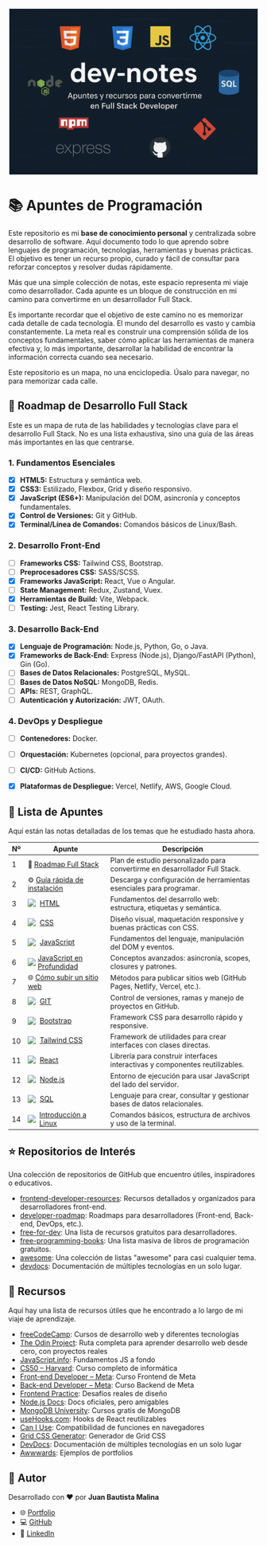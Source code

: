 <p align="center">
  <img src="./assets/banner-dev-notes.png" alt="Logo" width="500"/>
</p>

# 📚 Apuntes de Programación

Este repositorio es mi **base de conocimiento personal** y centralizada sobre desarrollo de software. Aquí documento todo lo que aprendo sobre lenguajes de programación, tecnologías, herramientas y buenas prácticas. El objetivo es tener un recurso propio, curado y fácil de consultar para reforzar conceptos y resolver dudas rápidamente.

Más que una simple colección de notas, este espacio representa mi viaje como desarrollador. Cada apunte es un bloque de construcción en mi camino para convertirme en un desarrollador Full Stack.

Es importante recordar que el objetivo de este camino no es memorizar cada detalle de cada tecnología. El mundo del desarrollo es vasto y cambia constantemente. La meta real es construir una comprensión sólida de los conceptos fundamentales, saber cómo aplicar las herramientas de manera efectiva y, lo más importante, desarrollar la habilidad de encontrar la información correcta cuando sea necesario.

Este repositorio es un mapa, no una enciclopedia. Úsalo para navegar, no para memorizar cada calle.


## 🚀 Roadmap de Desarrollo Full Stack

Este es un mapa de ruta de las habilidades y tecnologías clave para el desarrollo Full Stack. No es una lista exhaustiva, sino una guía de las áreas más importantes en las que centrarse.

### 1. Fundamentos Esenciales
- [x] **HTML5:** Estructura y semántica web.
- [x] **CSS3:** Estilizado, Flexbox, Grid y diseño responsivo.
- [x] **JavaScript (ES6+):** Manipulación del DOM, asincronía y conceptos fundamentales.
- [x] **Control de Versiones:** Git y GitHub.
- [x] **Terminal/Línea de Comandos:** Comandos básicos de Linux/Bash.

### 2. Desarrollo Front-End
- [ ] **Frameworks CSS:** Tailwind CSS, Bootstrap.
- [ ] **Preprocesadores CSS:** SASS/SCSS.
- [x] **Frameworks JavaScript:** React, Vue o Angular.
- [ ] **State Management:** Redux, Zustand, Vuex.
- [x] **Herramientas de Build:** Vite, Webpack.
- [ ] **Testing:** Jest, React Testing Library.

### 3. Desarrollo Back-End
- [x] **Lenguaje de Programación:** Node.js, Python, Go, o Java.
- [x] **Frameworks de Back-End:** Express (Node.js), Django/FastAPI (Python), Gin (Go).
- [ ] **Bases de Datos Relacionales:** PostgreSQL, MySQL.
- [ ] **Bases de Datos NoSQL:** MongoDB, Redis.
- [ ] **APIs:** REST, GraphQL.
- [ ] **Autenticación y Autorización:** JWT, OAuth.

### 4. DevOps y Despliegue
- [ ] **Contenedores:** Docker.
- [ ] **Orquestación:** Kubernetes (opcional, para proyectos grandes).
- [ ] **CI/CD:** GitHub Actions.
- [x] **Plataformas de Despliegue:** Vercel, Netlify, AWS, Google Cloud.


## 📄 Lista de Apuntes

Aquí están las notas detalladas de los temas que he estudiado hasta ahora.

| Nº | Apunte | Descripción |
|----|--------|-------------|
| 1 | 🧭 [Roadmap Full Stack](apuntes/Roadmap.md) | Plan de estudio personalizado para convertirme en desarrollador Full Stack. |
| 2 | ⚙️ [Guía rápida de instalación](apuntes/Guía%20rápida%20de%20instalación.md) | Descarga y configuración de herramientas esenciales para programar. |
| 3 | <span style="display: inline-flex; align-items: center;"><img src="https://cdn.jsdelivr.net/gh/devicons/devicon/icons/html5/html5-original.svg" width="20" style="vertical-align: middle; margin-right: 4px;"/> [HTML](apuntes/HTML.md)</span> | Fundamentos del desarrollo web: estructura, etiquetas y semántica. |
| 4 | <span style="display: inline-flex; align-items: center;"><img src="https://cdn.jsdelivr.net/gh/devicons/devicon/icons/css3/css3-original.svg" width="20" style="vertical-align: middle; margin-right: 4px;"/> [CSS](apuntes/CSS.md)</span> | Diseño visual, maquetación responsive y buenas prácticas con CSS. |
| 5 | <span style="display: inline-flex; align-items: center;"><img src="https://cdn.jsdelivr.net/gh/devicons/devicon/icons/javascript/javascript-original.svg" width="20" style="vertical-align: middle; margin-right: 4px;"/> [JavaScript](apuntes/JavaScript.md)</span> | Fundamentos del lenguaje, manipulación del DOM y eventos. |
| 6 | <span style="display: inline-flex; align-items: center;"><img src="https://cdn.jsdelivr.net/gh/devicons/devicon/icons/javascript/javascript-original.svg" width="20" style="vertical-align: middle; margin-right: 4px;"/> [JavaScript en Profundidad](apuntes/JavaScript%20en%20Profundidad.md)</span> | Conceptos avanzados: asincronía, scopes, closures y patrones. |
| 7 | 🌐 [Cómo subir un sitio web](apuntes/Como%20subir%20un%20sitio%20web.md) | Métodos para publicar sitios web (GitHub Pages, Netlify, Vercel, etc.). |
| 8 | <span style="display: inline-flex; align-items: center;"><img src="https://cdn.jsdelivr.net/gh/devicons/devicon/icons/git/git-original.svg" width="20" style="vertical-align: middle; margin-right: 4px;"/> [GIT](apuntes/GIT.md)</span> | Control de versiones, ramas y manejo de proyectos en GitHub. |
| 9 | <span style="display: inline-flex; align-items: center;"><img src="https://cdn.jsdelivr.net/gh/devicons/devicon/icons/bootstrap/bootstrap-original.svg" width="20" style="vertical-align: middle; margin-right: 4px;"/> [Bootstrap](apuntes/Bootstrap.md)</span> | Framework CSS para desarrollo rápido y responsive. |
| 10 | <span style="display: inline-flex; align-items: center;"><img src="https://cdn.jsdelivr.net/gh/devicons/devicon/icons/tailwindcss/tailwindcss-original.svg" width="20" style="vertical-align: middle; margin-right: 4px;"/> [Tailwind CSS](apuntes/Tailwind%20CSS.md)</span> | Framework de utilidades para crear interfaces con clases directas. |
| 11 | <span style="display: inline-flex; align-items: center;"><img src="https://cdn.jsdelivr.net/gh/devicons/devicon/icons/react/react-original.svg" width="20" style="vertical-align: middle; margin-right: 4px;"/> [React](apuntes/React.md)</span> | Librería para construir interfaces interactivas y componentes reutilizables. |
| 12 | <span style="display: inline-flex; align-items: center;"><img src="https://cdn.jsdelivr.net/gh/devicons/devicon/icons/nodejs/nodejs-original.svg" width="20" style="vertical-align: middle; margin-right: 4px;"/> [Node.js](apuntes/Node.js.md)</span> | Entorno de ejecución para usar JavaScript del lado del servidor. |
| 13 | <span style="display: inline-flex; align-items: center;"><img src="https://cdn.jsdelivr.net/gh/devicons/devicon/icons/mysql/mysql-original.svg" width="20" style="vertical-align: middle; margin-right: 4px;"/> [SQL](apuntes/SQL.md)</span> | Lenguaje para crear, consultar y gestionar bases de datos relacionales. |
| 14 | <span style="display: inline-flex; align-items: center;"><img src="https://cdn.jsdelivr.net/gh/devicons/devicon/icons/linux/linux-original.svg" width="20" style="vertical-align: middle; margin-right: 4px;"/> [Introducción a Linux](apuntes/Introduccion%20a%20Linux.md)</span> | Comandos básicos, estructura de archivos y uso de la terminal. |


## ⭐ Repositorios de Interés

Una colección de repositorios de GitHub que encuentro útiles, inspiradores o educativos.

- [frontend-developer-resources](https://github.com/mrcodedev/frontend-developer-resources): Recursos detallados y organizados para desarrolladores front-end.
- [developer-roadmap](https://github.com/kamranahmedse/developer-roadmap): Roadmaps para desarrolladores (Front-end, Back-end, DevOps, etc.).
- [free-for-dev](https://github.com/ripienaar/free-for-dev): Una lista de recursos gratuitos para desarrolladores.
- [free-programming-books](https://github.com/EbookFoundation/free-programming-books): Una lista masiva de libros de programación gratuitos.
- [awesome](https://github.com/sindresorhus/awesome): Una colección de listas "awesome" para casi cualquier tema.
- [devdocs](https://github.com/freeCodeCamp/devdocs): Documentación de múltiples tecnologías en un solo lugar.


## 🔗 Recursos

Aquí hay una lista de recursos útiles que he encontrado a lo largo de mi viaje de aprendizaje.

- [freeCodeCamp](https://www.freecodecamp.org/): Cursos de desarrollo web y diferentes tecnologías  
- [The Odin Project](https://www.theodinproject.com/): Ruta completa para aprender desarrollo web desde cero, con proyectos reales  
- [JavaScript.info](https://javascript.info): Fundamentos JS a fondo  
- [CS50 – Harvard](https://cs50.harvard.edu): Curso completo de informática  
- [Front-end Developer – Meta](https://www.coursera.org/professional-certificates/meta-front-end-developer): Curso Frontend de Meta  
- [Back-end Developer – Meta](https://www.coursera.org/professional-certificates/meta-back-end-developer): Curso Backend de Meta  
- [Frontend Practice](https://www.frontendpractice.com): Desafíos reales de diseño  
- [Node.js Docs](https://nodejs.org/docs/latest/api/): Docs oficiales, pero amigables  
- [MongoDB University](https://university.mongodb.com): Cursos gratis de MongoDB  
- [useHooks.com](https://usehooks.com): Hooks de React reutilizables  
- [Can I Use](https://caniuse.com): Compatibilidad de funciones en navegadores  
- [Grid CSS Generator](https://cssgridgenerator.io/): Generador de Grid CSS  
- [DevDocs](https://devdocs.io/): Documentación de múltiples tecnologías en un solo lugar  
- [Awwwards](https://www.awwwards.com/): Ejemplos de portfolios  


## 👤 Autor

Desarrollado con ❤️ por **Juan Bautista Malina**

- 🌐 [Portfolio](https://juanbautistamalina.github.io/portfolio/)  
- 💻 [GitHub](https://github.com/juanbautistamalina)  
- 💼 [LinkedIn](https://www.linkedin.com/in/juan-bautista-malina)
